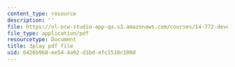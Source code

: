 ```yaml
---
content_type: resource
description: ''
file: https://ol-ocw-studio-app-qa.s3.amazonaws.com/courses/14-772-development-economics-macroeconomics-spring-2013/6426b968ee544a92d1bdefc1510c100d_Q0Ponv0DBXU.pdf
file_type: application/pdf
resourcetype: Document
title: 3play pdf file
uid: 6426b968-ee54-4a92-d1bd-efc1510c100d
---
```


